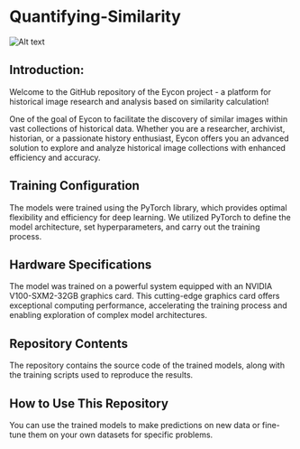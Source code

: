 # Quantifying-Similarity
![Alt text](https://eycon.hypotheses.org/files/2022/02/cropped-SHDGR__GR_2_K_247_16_07nkn6__0001.jpg)
## Introduction:

Welcome to the GitHub repository of the Eycon project - a platform for historical image research and analysis based on similarity calculation!

One of the goal of Eycon to facilitate the discovery of similar images within vast collections of historical data. Whether you are a researcher, archivist, historian, or a passionate history enthusiast, Eycon offers you an advanced solution to explore and analyze historical image collections with enhanced efficiency and accuracy.

## Training Configuration
The models were trained using the PyTorch library, which provides optimal flexibility and efficiency for deep learning. We utilized PyTorch to define the model architecture, set hyperparameters, and carry out the training process.
## Hardware Specifications
The model was trained on a powerful system equipped with an NVIDIA V100-SXM2-32GB graphics card. This cutting-edge graphics card offers exceptional computing performance, accelerating the training process and enabling exploration of complex model architectures.

## Repository Contents
The repository contains the source code of the trained models, along with the training scripts used to reproduce the results.

## How to Use This Repository
You can use the trained models to make predictions on new data or fine-tune them on your own datasets for specific problems.